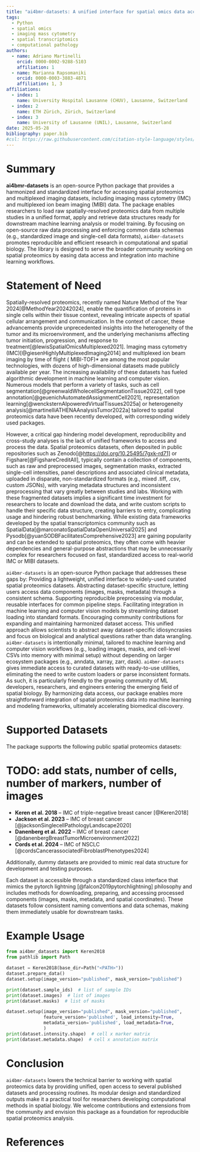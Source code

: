 ```yaml
---
title: "ai4bmr-datasets: A unified interface for spatial omics data access for computer vision and machine learning"
tags:
  - Python
  - spatial omics
  - imaging mass cytometry
  - spatial transcriptomics
  - computational pathology
authors:
  - name: Adriano Martinelli
    orcid: 0000-0002-9288-5103
    affiliation: 1
  - name: Marianna Rapsomaniki
    orcid: 0000-0003-3883-4871
    affiliation: 1, 3
affiliations:
  - index: 1
    name: University Hospital Lausanne (CHUV), Lausanne, Switzerland
  - index: 2
    name: ETH Zürich, Zürich, Switzerland
  - index: 3
    name: University of Lausanne (UNIL), Lausanne, Switzerland
date: 2025-05-28
bibliography: paper.bib
#csl: https://raw.githubusercontent.com/citation-style-language/styles/master/nature.csl
---
```


# Summary

**ai4bmr-datasets** is an open-source Python package that provides a harmonized and standardized interface for accessing
spatial proteomics and multiplexed imaging datasets, including imaging mass cytometry (IMC) and multiplexed ion beam
imaging (MIBI) data. The package enables researchers to load raw spatially-resolved proteomics data from multiple
studies in a unified format, apply and retrieve data structures ready for downstream machine learning analysis or model
training. By focusing on open-source raw data processing and enforcing common data schemas (e.g., standardized image and
single-cell data formats), `ai4bmr-datasets` promotes reproducible and efficient research in computational and spatial
biology. The library is designed to serve the broader community working on spatial proteomics by easing data access and
integration into machine learning workflows.

# Statement of Need

Spatially-resolved proteomics, recently named Nature Method of the Year 2024[@MethodYear20242024], enable the
quantification of proteins in
single cells within their tissue context, revealing intricate aspects of spatial cellular arrangement and communication.
In the context of cancer, these advancements provide unprecedented insights into the heterogeneity of the tumor and its
microenvironment, and the underlying mechanisms affecting tumor initiation, progression, and response to
treatment[@lewisSpatialOmicsMultiplexed2021].
Imaging mass cytometry (IMC)[@giesenHighlyMultiplexedImaging2014] and multiplexed ion beam imaging by time of flight (
MIBI-TOF)* are among the most popular
technologies, with dozens of high-dimensional datasets made publicly available per year. The increasing availability of
these datasets has fueled algorithmic development in machine learning and computer vision. Numerous models that perform
a variety of tasks, such as cell segmentation[@greenwaldWholecellSegmentationTissue2022], cell type
annotation[@geuenichAutomatedAssignmentCell2021], representation learning[@wencksternAIpoweredVirtualTissues2025a] or
heterogeneity
analysis[@martinelliATHENAAnalysisTumor2022a] tailored to spatial proteomics data have been recently developed, with
corresponding widely used packages.

However, a critical gap hindering model development, reproducibility and cross-study analyses is the lack of unified
frameworks to access and process the data. Spatial proteomics datasets, often deposited in public repositories such as
Zenodo[@https://doi.org/10.25495/7gxk-rd71] or Figshare[@FigshareCreditAll], typically contain a collection of
components, such as raw and preprocessed images, segmentation
masks, extracted single-cell intensities, panel descriptions and associated clinical metadata, uploaded in disparate,
non-standardized formats (e.g., mixed .tiff, .csv, custom JSONs), with varying metadata structures and inconsistent
preprocessing that vary greatly between studies and labs. Working with these fragmented datasets implies a significant
time investment for researchers to locate and download the data, and write custom scripts to handle their specific data
structure, creating barriers to entry, complicating usage and hindering robust benchmarking. While existing data
frameworks developed by the spatial transcriptomics community such as
SpatialData[@marconatoSpatialDataOpenUniversal2025] and Pysodb[@yuanSODBFacilitatesComprehensive2023] are gaining
popularity
and can be extended to spatial proteomics, they often come with heavier dependencies and general-purpose abstractions
that may be unnecessarily complex for researchers focused on fast, standardized access to real-world IMC or MIBI
datasets.

`ai4bmr-datasets` is an open-source Python package that addresses these gaps by:
Providing a lightweight, unified interface to widely-used curated spatial proteomics datasets.
Abstracting dataset-specific structure, letting users access data components (images, masks, metadata) through a
consistent schema.
Supporting reproducible preprocessing via modular, reusable interfaces for common pipeline steps.
Facilitating integration in machine learning and computer vision models by streamlining dataset loading into standard
formats.
Encouraging community contributions for expanding and maintaining harmonized dataset access.
This unified approach allows scientists to abstract away dataset-specific idiosyncrasies and focus on biological and
analytical questions rather than data wrangling. `ai4bmr-datasets` is intentionally minimal, tailored to machine learning and computer vision workflows (e.g., loading images, masks, and cell-level CSVs into memory
with minimal setup) without depending on larger ecosystem packages (e.g., anndata, xarray, zarr, dask). `ai4bmr-datasets`
gives immediate access to curated datasets with ready-to-use utilities, eliminating the need to write custom loaders or
parse inconsistent formats. As such, it is particularly friendly to the growing community of ML developers, researchers,
and engineers entering the emerging field of spatial biology. By harmonizing data access, our package enables more
straightforward integration of spatial proteomics data into machine learning and modeling frameworks, ultimately
accelerating biomedical discovery.

# Supported Datasets

The package supports the following public spatial proteomics datasets:

# TODO: add stats, number of cells, number of markers, number of images

- **Keren et al. 2018** – IMC of triple-negative breast cancer [@Keren2018]
- **Jackson et al. 2023** – IMC of breast cancer [@jacksonSinglecellPathologyLandscape2020]
- **Danenberg et al. 2022** – IMC of breast cancer [@danenbergBreastTumorMicroenvironment2022]
- **Cords et al. 2024** – IMC of NSCLC [@cordsCancerassociatedFibroblastPhenotypes2024]

Additionally, dummy datasets are provided to mimic real data structure for development and testing purposes.

Each dataset is accessible through a standardized class interface that mimics the pytorch lightning [@falcon2019pytorchlightning]
philosophy and includes methods for downloading, preparing, and accessing processed components (images, masks, metadata,
and spatial coordinates). These datasets follow consistent naming conventions and data schemas, making them immediately
usable for downstream tasks.

# Example Usage

```python
from ai4bmr_datasets import Keren2018
from pathlib import Path

dataset = Keren2018(base_dir=Path("<PATH>"))
dataset.prepare_data()
dataset.setup(image_version="published", mask_version="published")

print(dataset.sample_ids)  # list of sample IDs
print(dataset.images)  # list of images
print(dataset.masks)  # list of masks

dataset.setup(image_version="published", mask_version="published",
              feature_version='published', load_intensity=True,
              metadata_version='published', load_metadata=True,
              )
print(dataset.intensity.shape)  # cell x marker matrix
print(dataset.metadata.shape)  # cell x annotation matrix
```

# Conclusion

`ai4bmr-datasets` lowers the technical barrier to working with spatial proteomics data by providing unified, open access
to several published datasets and processing routines. Its modular design and standardized outputs make it a practical
tool for researchers developing computational methods in spatial biology. We welcome contributions and extensions from
the community and envision this package as a foundation for reproducible spatial proteomics analysis.

# References



